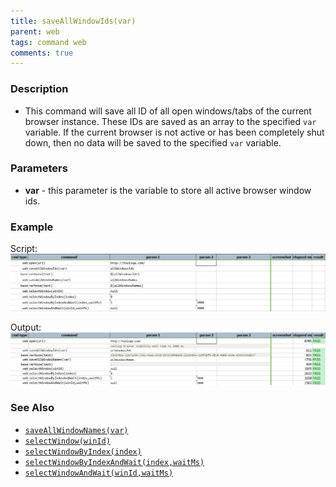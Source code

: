 ```yaml
---
title: saveAllWindowIds(var)
parent: web
tags: command web
comments: true
---
```


### Description

- This command will save all ID of all open windows/tabs of the current browser instance.  These IDs are saved as an array to the specified `var` variable.  If the current browser is not active or has been completely shut down, then no data will be saved to the specified `var` variable.

### Parameters

- **var** - this parameter is the variable to store all active browser window ids.

### Example

Script:<br/>
![](image/saveAllWindowIds_01.png)

Output:<br/>
![](image/saveAllWindowIds_02.png)

### See Also

- [`saveAllWindowNames(var)`](saveAllWindowNames(var))
- [`selectWindow(winId)`](selectWindow(winId))
- [`selectWindowByIndex(index)`](selectWindowByIndex(index))
- [`selectWindowByIndexAndWait(index,waitMs)`](selectWindowByIndexAndWait(index,waitMs))
- [`selectWindowAndWait(winId,waitMs)`](selectWindowAndWait(winId,waitMs))